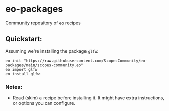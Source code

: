 # eo-packages
Community repository of `eo` recipes

## Quickstart:
Assuming we're installing the package `glfw`:
```
eo init "https://raw.githubusercontent.com/ScopesCommunity/eo-packages/main/scopes-community.eo"
eo import glfw
eo install glfw
```

### Notes:
- Read (skim) a recipe before installing it. It might have extra instructions, or options you can configure.
